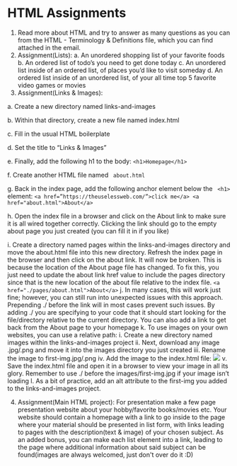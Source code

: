 # HTML Assignments
1. Read more about HTML and try to answer as many questions as you can from the
HTML - Terminology & Definitions file, which you can find attached in the email.
2. Assignment(Lists):
a. An unordered shopping list of your favorite foods
b. An ordered list of todo’s you need to get done today
c. An unordered list inside of an ordered list, of places you’d like to visit someday
d. An ordered list inside of an unordered list, of your all time top 5 favorite video
games or movies
3. Assignment(Links & Images):

 a. Create a new directory named links-and-images
 
 b. Within that directory, create a new file named index.html
 
 c. Fill in the usual HTML boilerplate
 
 d. Set the title to “Links & Images”
 
 e. Finally, add the following h1 to the body: `<h1>Homepage</h1>`
 
 f. Create another HTML file named ` about.html`
 
 g. Back in the index page, add the following anchor element below the ` <h1>`
            element: `<a href=”https://theuselessweb.com/”>click me</a>
                                        <a href="about.html">About</a>`
                                        
  h. Open the index file in a browser and click on the About link to make sure it is all
      wired together correctly. Clicking the link should go to the empty about page you
       just created (you can fill it in if you like)
       
  i. Create a directory named pages within the links-and-images directory and move
     the about.html file into this new directory. Refresh the index page in the browser
      and then click on the about link. It will now be broken. This is because the
      location of the About page file has changed. To fix this, you just need to update
      the about link href value to include the pages directory since that is the new
        location of the about file relative to the index file. `<a
        href="./pages/about.html">About</a>`
  j. In many cases, this will work just fine; however, you can still run into unexpected
     issues with this approach. Prepending ./ before the link will in most cases
     prevent such issues. By adding ./ you are specifying to your code that it should
     start looking for the file/directory relative to the current directory. You can also
        add a link to get back from the About page to your homepage
   k. To use images on your own websites, you can use a relative path:
i. Create a new directory named images within the links-and-images
project
ii. Next, download any image .jpg/.png and move it into the images
directory you just created
iii. Rename the image to first-img.jpg/.png
iv. Add the image to the index.html file:
<img src="images/first-img.jpg">
v. Save the index.html file and open it in a browser to view your image in all
its glory. Remember to use ./ before the images/first-img.jpg if your
image isn’t loading
l. As a bit of practice, add an alt attribute to the first-img you added to the
links-and-images project.


4. Assignment(Main HTML project): For presentation make a few page presentation
website about your hobby/favorite books/movies etc. Your website should contain a
homepage with a link to go inside to the page where your material should be presented
in list form, with links leading to pages with the description(text & image) of your chosen
subject. As an added bonus, you can make each list element into a link, leading to the
page where additional information about said subject can be found(images are always
welcomed, just don't over do it :D)
